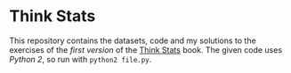 Think Stats
===

This repository contains the datasets, code and my solutions to the exercises of the _first version_ of the [Think Stats](http://www.thinkstats.com/) book.
The given code uses _Python 2_, so run with `python2 file.py`.
